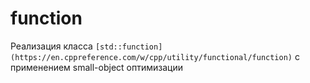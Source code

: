 # function

Реализация класса ``[std::function](https://en.cppreference.com/w/cpp/utility/functional/function)`` с применением small-object оптимизации
